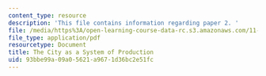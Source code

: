 ```yaml
---
content_type: resource
description: 'This file contains information regarding paper 2. '
file: /media/https%3A/open-learning-course-data-rc.s3.amazonaws.com/11-139-the-city-in-film-spring-2015/93bbe99a09a05621a9671d36bc2e51fc_MIT11_139S15_Paper_2.pdf
file_type: application/pdf
resourcetype: Document
title: The City as a System of Production
uid: 93bbe99a-09a0-5621-a967-1d36bc2e51fc
---
```

